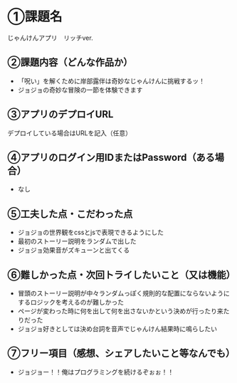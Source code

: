 # ①課題名
じゃんけんアプリ　リッチver.

## ②課題内容（どんな作品か）
- 「呪い」を解くために岸部露伴は奇妙なじゃんけんに挑戦するッ！
- ジョジョの奇妙な冒険の一節を体験できます

## ③アプリのデプロイURL
デプロイしている場合はURLを記入（任意）

## ④アプリのログイン用IDまたはPassword（ある場合）
- なし

## ⑤工夫した点・こだわった点
- ジョジョの世界観をcssとjsで表現できるようにした
- 最初のストーリー説明をランダムで出した
- ジョジョ効果音がズキューンと出てくる

## ⑥難しかった点・次回トライしたいこと（又は機能）
- 冒頭のストーリー説明が中々ランダムっぽく規則的な配置にならないようにするロジックを考えるのが難しかった
- ページが変わった時に何を出して何を出さないかという決めが行ったり来たりだった
- ジョジョ好きとしては決め台詞を音声でじゃんけん結果時に鳴らしたい

## ⑦フリー項目（感想、シェアしたいこと等なんでも）
- ジョジョー！！俺はプログラミングを続けるぞぉぉ！！
